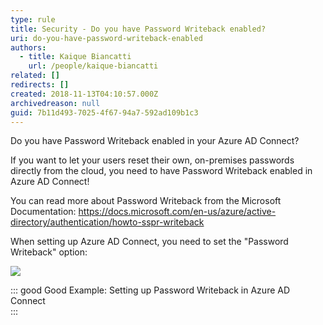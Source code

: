 ```yaml
---
type: rule
title: Security - Do you have Password Writeback enabled?
uri: do-you-have-password-writeback-enabled
authors:
  - title: Kaique Biancatti
    url: /people/kaique-biancatti
related: []
redirects: []
created: 2018-11-13T04:10:57.000Z
archivedreason: null
guid: 7b11d493-7025-4f67-94a7-592ad109b1c3
---
```


Do you have Password Writeback enabled in your Azure AD Connect?

<!--endintro-->

If you want to let your users reset their own, on-premises passwords directly from the cloud, you need to have Password Writeback enabled in Azure AD Connect!

You can read more about Password Writeback from the Microsoft Documentation: https://docs.microsoft.com/en-us/azure/active-directory/authentication/howto-sspr-writeback

When setting up Azure AD Connect, you need to set the "Password Writeback" option:

![](enablepasswordwriteback.png)


::: good
Good Example: Setting up Password Writeback in Azure AD Connect  
:::

